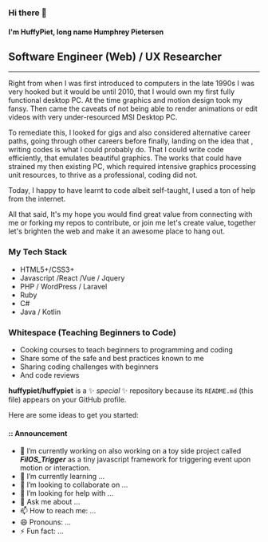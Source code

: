 ### Hi there 👋
#### I'm HuffyPiet, long name Humphrey Pietersen

## Software Engineer (Web) / UX Researcher
---

Right from when I was first introduced to computers in the late 1990s I was very hooked but it would be until 2010, that I would own my first fully functional desktop PC. At the time graphics and motion design took my fansy. Then came the caveats of not being able to render animations or edit videos with very under-resourced MSI Desktop PC. 

To remediate this, I looked for gigs and also considered alternative career paths, going through other careers before finally, landing on the idea that , writing codes is what I could probably do. That I could write code efficiently, that emulates beautiful graphics. The works that could have strained my then existing PC, which required intensive graphics processing unit resources, to thrive as a professional, coding did not.

Today, I happy to have learnt to code albeit self-taught, I used a ton of help from the internet.

All that said, It's my hope you would find great value from connecting with me or forking my repos to contribute, or join me let's create value, together let's brighten the web and make it an awesome place to hang out.

### My Tech Stack
- HTML5+/CSS3+
- Javascript /React /Vue / Jquery
 - PHP / WordPress / Laravel
 - Ruby
 - C#
 - Java / Kotlin

### Whitespace (Teaching Beginners to Code)

- Cooking courses to teach beginners to programming and coding 
- Share some of the safe and best practices known to me
- Sharing coding challenges with beginners
- And code reviews


**huffypiet/huffypiet** is a ✨ _special_ ✨ repository because its `README.md` (this file) appears on your GitHub profile.

Here are some ideas to get you started:
#### :: Announcement
- 🔭 I’m currently working on also working on a toy side project called ***_FilOS_Trigger_*** as a tiny javascript framework for triggering event upon motion or interaction.
- 🌱 I’m currently learning ...
- 👯 I’m looking to collaborate on ...
- 🤔 I’m looking for help with ...
- 💬 Ask me about ...
- 📫 How to reach me: ...
- 😄 Pronouns: ...
- ⚡ Fun fact: ...

